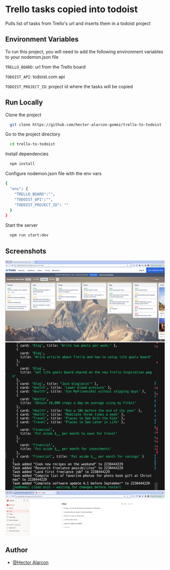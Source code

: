 # Trello tasks copied into todoist

Pulls list of tasks from Trello's url and inserts them in a todoist project

## Environment Variables

To run this project, you will need to add the following environment variables to your nodemon.json file

`TRELLO_BOARD`: url from the Trello board

`TODOIST_API`: todoist.com api

`TODOIST_PROJECT_ID`: project id where the tasks will be copied

## Run Locally

Clone the project

```bash
  git clone https://github.com/hector-alarcon-gomez/trello-to-todoist
```

Go to the project directory

```bash
  cd trello-to-todoist
```

Install dependencies

```bash
  npm install
```

Configure nodemon.json file with the env vars

```bash
{
  "env": {
    "TRELLO_BOARD":"",
    "TODOIST_API":"",
    "TODOIST_PROJECT_ID": ""
  }
}
```

Start the server

```bash
  npm run start:dev
```

## Screenshots

![Trello tasks](https://github.com/hector-alarcon-gomez/trello-to-todoist/blob/22580565585a1619b849ce722fedb2a7b5731c67/imgs/trello-tasks.png)
![Process tasks](https://github.com/hector-alarcon-gomez/trello-to-todoist/blob/22580565585a1619b849ce722fedb2a7b5731c67/imgs/process-tasks.png)
![Todoist tasks](https://github.com/hector-alarcon-gomez/trello-to-todoist/blob/22580565585a1619b849ce722fedb2a7b5731c67/imgs/todoist-tasks.png)

## Author

- [@Hector Alarcon](https://www.github.com/hector-alarcon-gomez)
